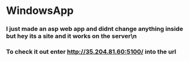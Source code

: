 # WindowsApp
### I just made an asp web app and didnt change anything inside but hey its a site and it works on the server\n
### To check it out enter http://35.204.81.60:5100/ into the url
